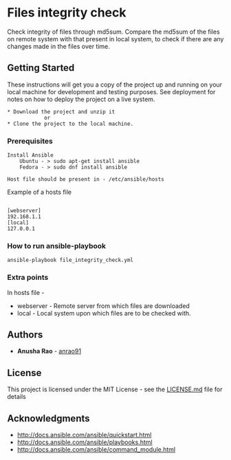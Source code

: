 # Files integrity check

Check integrity of files through md5sum. 
Compare the md5sum of the files on remote system with that present in local system,
to check if there are any changes made in the files over time.

## Getting Started

These instructions will get you a copy of the project up and running on your local machine for development and testing purposes. See deployment for notes on how to deploy the project on a live system.
```
* Download the project and unzip it
			or
* Clone the project to the local machine.
```

### Prerequisites

```
Install Ansible
	Ubuntu - > sudo apt-get install ansible
	Fedora - > sudo dnf install ansible
```

```
Host file should be present in - /etc/ansible/hosts
```

Example of a hosts file

```

[webserver]
192.168.1.1
[local]
127.0.0.1

```

### How to run ansible-playbook

```
ansible-playbook file_integrity_check.yml
```

### Extra points

In hosts file - 
* webserver - Remote server from which files are downloaded
* local - Local system upon which files are to be checked with.


## Authors

* **Anusha Rao** - [anrao91](https://github.com/anrao91)

## License

This project is licensed under the MIT License - see the [LICENSE.md](LICENSE.md) file for details

## Acknowledgments

* http://docs.ansible.com/ansible/quickstart.html
* http://docs.ansible.com/ansible/playbooks.html
* http://docs.ansible.com/ansible/command_module.html

